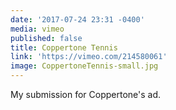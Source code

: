 ```yaml
---
date: '2017-07-24 23:31 -0400'
media: vimeo
published: false
title: Coppertone Tennis
link: 'https://vimeo.com/214580061'
image: CoppertoneTennis-small.jpg
---
```

My submission for Coppertone's ad.
